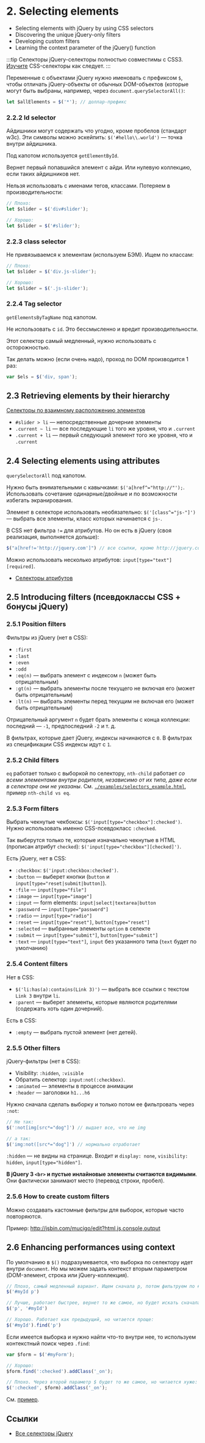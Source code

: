 # 2. Selecting elements
* Selecting elements with jQuery by using CSS selectors
* Discovering the unique jQuery-only filters
* Developing custom filters
* Learning the context parameter of the jQuery() function

:::tip Селекторы
jQuery-селекторы полностью совместимы с CSS3. [Изучите](https://learn.javascript.ru/css-selectors) CSS-селекторы как следует.
:::

Переменные с объектами jQuery нужно именовать с префиксом `$`, чтобы отличать jQuery-объекты от обычных DOM-объектов (которые могут быть выбраны, например, через `document.querySelectorAll()`:

```js
let $allElements = $('*'); // доллар-префикс
```

### 2.2.2 Id selector
Айдишники могут содержать что угодно, кроме пробелов (стандарт w3c). Эти символы можно эскейпить: `$('#hello\\.world')` — точка внутри айдишника.

Под капотом используется `getElementById`.

Вернет первый попавшийся элемент с айди. Или нулевую коллекцию, если таких айдишников нет.

Нельзя использовать с именами тегов, классами. Потеряем в производительности:

```js
// Плохо:
let $slider = $('div#slider');

// Хорошо:
let $slider = $('#slider');
```

### 2.2.3 class selector
Не привязываемся к элементам (используем БЭМ). Ищем по классам:

```js
// Плохо:
let $slider = $('div.js-slider');

// Хорошо:
let $slider = $('.js-slider');
```

### 2.2.4 Tag selector
`getElementsByTagName` под капотом.

Не использовать с `id`. Это бессмысленно и вредит производительности.

Этот селектор самый медленный, нужно использовать с осторожностью.

Так делать можно (если очень надо), проход по DOM производится 1 раз:

```js
var $els = $('div, span');
```

## 2.3 Retrieving elements by their hierarchy
[Селекторы по взаимному расположению элементов](https://learn.javascript.ru/css-selectors#отношения)

* `#slider > li` — непосредственные дочерние элементы
* `.current ~ li` — все последующие `li` того же уровня, что и `.current`
* `.current + li` — первый следующий элемент того же уровня, что и `.current`

## 2.4 Selecting elements using attributes

`querySelectorAll` под капотом.

Нужно быть внимательными с кавычками: `$('a[href^="http://"');`. Использовать сочетание одинарные/двойные и по возможности избегать экранирования.

Элемент в селекторе использовать необязательно: `$('[class^="js-"]')` — выбрать все элементы, класс которых начинается с `js-`.

В CSS нет фильтра `!=` для атрибутов. Но он есть в jQuery (своя реализация, выполняется дольше):

```js
$("a[href!='http://jquery.com']") // все ссылки, кроме http://jquery.com
```

Можно использовать несколько атрибутов: `input[type="text"][required]`.
* [Селекторы атрибутов](https://learn.javascript.ru/css-selectors#селекторы-атрибутов)

## 2.5 Introducing filters (псевдоклассы CSS + бонусы jQuery)
### 2.5.1 Position filters
Фильтры из jQuery (нет в CSS):

* `:first`
* `:last`
* `:even`
* `:odd`
* `:eq(n)` — выбрать элемент с индексом `n` (может быть отрицательным)
* `:gt(n)` — выбрать элементы после текущего не включая его (может быть отрицательным)
* `:lt(n)` — выбрать элементы перед текущим не включая его (может быть отрицательным)

Отрицательный аргумент `n` будет брать элементы с конца коллекции: последний — `-1`, предпоследний `-2` и т. д.

В фильтрах, которые дает jQuery, индексы начинаются с `0`. В фильтрах из спецификации CSS индексы идут с `1`.

### 2.5.2 Child filters
`eq` работает только с выборкой по селектору, `nth-child` работает *со всеми элементами внутри родителя, независимо от их типа, даже если в селекторе они не указаны*. См. [`./examples/selectors_example.html`](./examples/selectors_example.html), пример `nth-child vs eq`.

### 2.5.3 Form filters
Выбрать чекнутые чекбоксы: `$('input[type="checkbox"]:checked')`. Нужно использовать именно CSS-псевдокласс `:checked`.

Так выберутся только те, которые изначально чекнутые в HTML (прописан атрибут `checked`): `$('input[type="checkbox"][checked]')`.

Есть jQuery, нет в CSS:

* `:checkbox`: `$('input:checkbox:checked')`.
* `:button` — выберет кнопки (`button` и `input[type="reset|submit|button]`).
* `:file` — `input[type="file"]`
* `:image` — `input[type="image"]`
* `:input` — form elements: `input|select|textarea|button`
* `:password` — `input[type="password"]`
* `:radio` — `input[type="radio"]`
* `:reset` — `input[type="reset"]`, `button[type="reset"]`
* `:selected` — выбранные элементы `option` в селекте
* `:submit` — `input[type="submit"]`, `button[type="submit"]`
* `:text` — `input[type="text"]`, `input` без указанного типа (`text` будет по умолчанию)

### 2.5.4 Content filters
Нет в CSS:
* `$('li:has(a):contains(Link 3)')` — выбрать все ссылки с текстом `Link 3` внутри `li`.
* `:parent` — выберет элементы, которые являются родителями (содержать хоть один дочерний).

Есть в CSS:
* `:empty` — выбрать пустой элемент (нет детей).

### 2.5.5 Other filters
jQuery-фильтры (нет в CSS):

* Visibility: `:hidden`, `:visible`
* Обратить селектор: `input:not(:checkbox)`.
* `:animated` — элементы в процессе анимации
* `:header` — заголовки `h1...h6`

Нужно сначала сделать выборку и только потом ее фильтровать через `:not`:

```js
// Не так:
$(':not[img[src*="dog"]') // выдает все, что не img

// а так:
$('img:not([src*="dog"]') // нормально отработает
```

`:hidden` — не видны на странице. Входит и `display: none`, `visibility: hidden`, `input[type="hidden"]`.


**В jQuery 3 `<br>` и пустые инлайновые элементы считаются видимыми**. Они фактически занимают место (перевод строки, пробел).

### 2.5.6 How to create custom filters
Можно создавать кастомные фильтры для выборок, которые часто повторяются.

Пример: http://jsbin.com/mucigo/edit?html,js,console,output

## 2.6 Enhancing performances using context
По умолчанию в `$()` подразумевается, что выборка по селектору идет внутри `document`. Но мы можем задать контекст вторым параметром (DOM-элемент, строка или jQuery-коллекция).

```js
// Плохо, самый медленный вариант. Ищем сначала p, потом фильтруем по #myId:
$('#myId p')

// Лучше, работает быстрее, вернет то же самое, но будет искать сначала #myId, а потом внутри него p:
$('p', '#myId')

// Хорошо. Работает как предыдущий, но читается проще:
$('#myId').find('p')
```

Если имеется выборка и нужно найти что-то внутри нее, то используем контекстный поиск через `.find`:

```js
var $form = $('#myForm');

// Хорошо:
$form.find(':checked').addClass('_on');

// Плохо. Через второй параметр $ будет то же самое, но читается хуже:
$(':checked', $form).addClass('_on');
```

См. [пример](examples/2.6_performance.html).

## Ссылки
* [Все селекторы jQuery](https://api.jquery.com/category/selectors/)